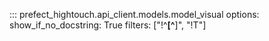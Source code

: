 ::: prefect_hightouch.api_client.models.model_visual
    options:
      show_if_no_docstring: True
      filters: ["!^__[^__]", "!T"]
